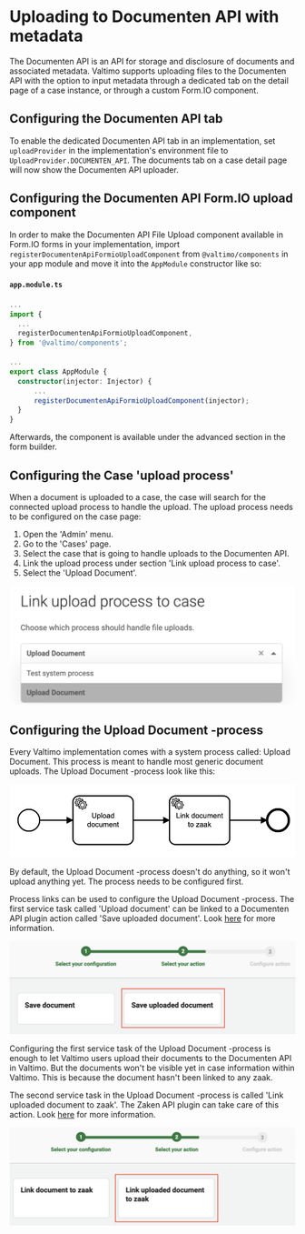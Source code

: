 # Uploading to Documenten API with metadata

The Documenten API is an API for storage and disclosure of documents and associated metadata. Valtimo supports uploading
files to the Documenten API with the option to input metadata through a dedicated tab on the detail page of a case
instance, or through a custom Form.IO component.

## Configuring the Documenten API tab

To enable the dedicated Documenten API tab in an implementation, set `uploadProvider` in the implementation's
environment file to `UploadProvider.DOCUMENTEN_API`. The documents tab on a case detail page will now show the
Documenten API uploader.

## Configuring the Documenten API Form.IO upload component

In order to make the Documenten API File Upload component available in Form.IO forms in your implementation, import
`registerDocumentenApiFormioUploadComponent` from `@valtimo/components` in your app module and move it into the
`AppModule` constructor like so:

#### **`app.module.ts`**
  ```typescript
...
import {
    ...
    registerDocumentenApiFormioUploadComponent,
} from '@valtimo/components';

...
export class AppModule {
    constructor(injector: Injector) {
        ...
        registerDocumentenApiFormioUploadComponent(injector);
    }
}
  ```

Afterwards, the component is available under the advanced section in the form builder.

## Configuring the Case 'upload process'

When a document is uploaded to a case, the case will search for the connected upload process to handle the upload. The
upload process needs to be configured on the case page:

1. Open the 'Admin' menu.
2. Go to the 'Cases' page.
3. Select the case that is going to handle uploads to the Documenten API.
4. Link the upload process under section 'Link upload process to case'.
5. Select the 'Upload Document'.

![Link upload process to case](img/link-upload-process-to-case.png)

## Configuring the Upload Document -process

Every Valtimo implementation comes with a system process called: Upload Document. This process is meant to handle most
generic document uploads. The Upload Document -process look like this:

![Upload Document](img/document-upload.png)

By default, the Upload Document -process doesn't do anything, so it won't upload anything yet. The process needs to be
configured first.

Process links can be used to configure the Upload Document -process. The first service task called 'Upload document' can
be linked to a Documenten API plugin action called 'Save uploaded document'.
Look [here](../plugin/documenten-api/configure-documenten-api-plugin.md) for more information.

![Plugin action: Save uploaded document](img/save-uploaded-document.png)

Configuring the first service task of the Upload Document -process is enough to let Valtimo users upload their documents
to the Documenten API in Valtimo. But the documents won't be visible yet in case information within Valtimo. This is
because the document hasn't been linked to any zaak.

The second service task in the Upload Document -process is called 'Link uploaded document to zaak'. The Zaken API plugin
can take care of this action. Look [here](../plugin/zaken-api/configure-zaken-api-plugin.md) for more information.

![Plugin action: Link uploaded document to zaak](img/link-uploaded-document-to-zaak.png)

